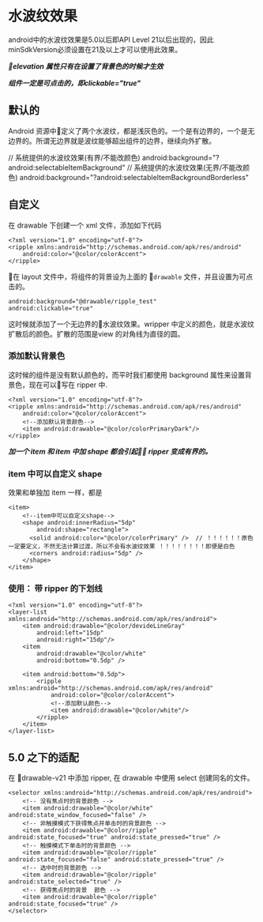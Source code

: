 # 水波纹效果

android中的水波纹效果是5.0以后即API Level 21以后出现的，因此minSdkVersion必须设置在21及以上才可以使用此效果。

***elevation 属性只有在设置了背景色的时候才生效***

***组件一定是可点击的，即clickable="true"***

## 默认的

Android 资源中定义了两个水波纹，都是浅灰色的。一个是有边界的，一个是无边界的。所谓无边界就是波纹能够超出组件的边界，继续向外扩散。

// 系统提供的水波纹效果(有界/不能改颜色)
android:background="?android:selectableItemBackground"
// 系统提供的水波纹效果(无界/不能改颜色)
android:background="?android:selectableItemBackgroundBorderless"


## 自定义

在 drawable 下创建一个 xml 文件，添加如下代码

```
<?xml version="1.0" encoding="utf-8"?>
<ripple xmlns:android="http://schemas.android.com/apk/res/android"
    android:color="@color/colorAccent">
</ripple>
```

在 layout 文件中，将组件的背景设为上面的 `drawable` 文件，并且设置为可点击的。
```
android:background="@drawable/ripple_test"
android:clickable="true"
```

这时候就添加了一个无边界的水波纹效果。wripper 中定义的颜色，就是水波纹扩散后的颜色。扩散的范围是view 的对角线为直径的圆。

### 添加默认背景色

这时候的组件是没有默认颜色的，而平时我们都使用 background 属性来设置背景色，现在可以写在 ripper 中.

```
<?xml version="1.0" encoding="utf-8"?>
<ripple xmlns:android="http://schemas.android.com/apk/res/android"
    android:color="@color/colorAccent">
    <!--添加默认背景颜色-->
    <item android:drawable="@color/colorPrimaryDark"/>
</ripple>
```

***加一个 item 和 item 中加 shape 都会引起 ripper 变成有界的。***

### item 中可以自定义 shape

效果和单独加 item 一样，都是

```
<item>
	<!--item中可以自定义shape-->
    <shape android:innerRadius="5dp"
        android:shape="rectangle">
      <solid android:color="@color/colorPrimary" />  // ！！！！！！原色一定要定义，不然无法计算过渡，所以不会有水波纹效果 ！！！！！！！！即便是白色
      <corners android:radius="5dp" />
    </shape>
</item>
```

### 使用： 带 ripper 的下划线

```
<?xml version="1.0" encoding="utf-8"?>
<layer-list xmlns:android="http://schemas.android.com/apk/res/android">
    <item android:drawable="@color/devideLineGray"
        android:left="15dp"
        android:right="15dp"/>
    <item
        android:drawable="@color/white"
        android:bottom="0.5dp" />

    <item android:bottom="0.5dp">
        <ripple xmlns:android="http://schemas.android.com/apk/res/android"
            android:color="@color/colorAccent">
            <!--添加默认颜色-->
            <item android:drawable="@color/white"/>
        </ripple>
    </item>
</layer-list>
```

## 5.0 之下的适配

在 drawable-v21 中添加 ripper, 在 drawable 中使用 select 创建同名的文件。

```
<selector xmlns:android="http://schemas.android.com/apk/res/android">
    <!-- 没有焦点时的背景颜色 -->
    <item android:drawable="@color/white" android:state_window_focused="false" />
    <!-- 非触摸模式下获得焦点并单击时的背景颜色 -->
    <item android:drawable="@color/ripple" android:state_focused="true" android:state_pressed="true" />
    <!-- 触摸模式下单击时的背景颜色 -->
    <item android:drawable="@color/ripple" android:state_focused="false" android:state_pressed="true" />
    <!-- 选中时的背景颜色 -->
    <item android:drawable="@color/ripple" android:state_selected="true" />
    <!-- 获得焦点时的背景  颜色 -->
    <item android:drawable="@color/ripple" android:state_focused="true" />
</selector>
```
